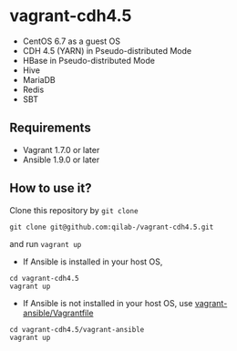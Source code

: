 # vagrant-cdh4.5

* CentOS 6.7 as a guest OS
* CDH 4.5 (YARN) in Pseudo-distributed Mode
* HBase in Pseudo-distributed Mode
* Hive
* MariaDB
* Redis
* SBT

## Requirements

* Vagrant 1.7.0 or later
* Ansible 1.9.0 or later

## How to use it?

Clone this repository by `git clone`
```
git clone git@github.com:qilab-/vagrant-cdh4.5.git
```
and run `vagrant up`
* If Ansible is installed in your host OS,
```
cd vagrant-cdh4.5
vagrant up
```
* If Ansible is not installed in your host OS, use [vagrant-ansible/Vagrantfile](https://github.com/qilab-/vagrant-cdh4.5/blob/master/vagrant-ansible/Vagrantfile)
```
cd vagrant-cdh4.5/vagrant-ansible
vagrant up
```

